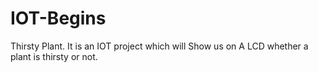 # IOT-Begins
Thirsty Plant. It is an IOT project which will Show us on A LCD whether a plant is thirsty or not.
